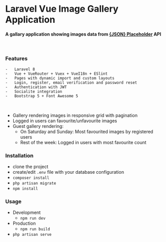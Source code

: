  # Laravel Vue Image Gallery Application

#### A gallary application showing images data from <a href="https://jsonplaceholder.typicode.com/" target="_blank">{JSON} Placeholder</a> API

<br>

### Features


    -   Laravel 8
    -   Vue + VueRouter + Vuex + VueI18n + ESlint
    -   Pages with dynamic import and custom layouts
    -   Login, register, email verification and password reset
    -   Authentication with JWT
    -   Socialite integration
    -   Bootstrap 5 + Font Awesome 5

<br>

-   Gallery rendering images in responsive grid with pagination
-   Logged in users can favourite/unfavourite images
-   Guest gallery rendering:
    -   On Saturday and Sunday: Most favourited images by registered users
    -   Rest of the week: Logged in users with most favourite count

### Installation

-   clone the project
-   create/edit `.env` file with your database configuration
-   `composer install`
-   `php artisan migrate`
-   `npm install`

### Usage

-   Development
    -   `npm run dev`
-   Production
    -   `npm run build`
-   `php artisan serve`


